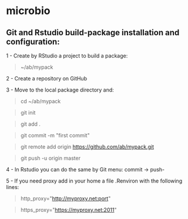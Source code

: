 # microbio

Git and Rstudio build-package installation and configuration:
---

1 - Create by RStudio a project to build a package:

> ~/ab/mypack

2 - Create a repository on GitHub

3 - Move to the local package directory and:

> cd ~/ab/mypack

> git init
  
> git add .

> git commit -m "first commit"

> git remote add origin https://github.com/ab/mypack.git

> git push -u origin master

4 - In Rstudio you can do the same by Git menu: commit -> push-

5 - If you need proxy add in your home a file .Renviron with the following lines:

> http_proxy="http://myproxy.net:port"

> https_proxy="https://myproxy.net:2011"
